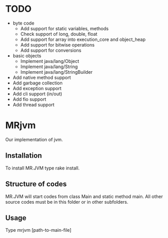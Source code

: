 # TODO
- byte code
    - Add support for static variables, methods
    - Check support of long, double, float
    - Add support for array into execution_core and object_heap
    - Add support for bitwise operations
    - Add support for conversions
- basic objects
    - Implement java/lang/Object
    - Implement java/lang/String
    - Implement java/lang/StringBuilder
- Add native method support
- Add garbage collection
- Add exception support
- Add cli support (in/out)
- Add fio support
- Add thread support

# MRjvm

Our implementation of jvm.

## Installation

To install MR.JVM type rake install.

## Structure of codes

MR.JVM will start codes from class Main and static method main. All other source codes must be in this folder or in other subfolders.

## Usage

Type mrjvm [path-to-main-file]
